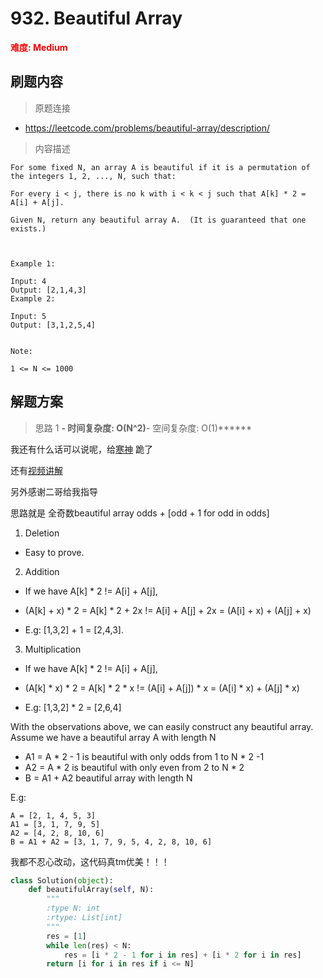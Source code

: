 # 932. Beautiful Array

**<font color=red>难度: Medium</font>**

## 刷题内容

> 原题连接

* https://leetcode.com/problems/beautiful-array/description/

> 内容描述

```
For some fixed N, an array A is beautiful if it is a permutation of the integers 1, 2, ..., N, such that:

For every i < j, there is no k with i < k < j such that A[k] * 2 = A[i] + A[j].

Given N, return any beautiful array A.  (It is guaranteed that one exists.)

 

Example 1:

Input: 4
Output: [2,1,4,3]
Example 2:

Input: 5
Output: [3,1,2,5,4]
 

Note:

1 <= N <= 1000
```

## 解题方案

> 思路 1
******- 时间复杂度: O(N^2)******- 空间复杂度: O(1)******



我还有什么话可以说呢，给[寒神](https://leetcode.com/problems/beautiful-array/discuss/186679/C++JavaPython-Odd-+-Even-Pattern-O(N))
跪了

还有[视频讲解](https://www.youtube.com/watch?v=9L6bPGDfyqo)

另外感谢二哥给我指导

思路就是 全奇数beautiful array odds + [odd + 1 for odd in odds]

1. Deletion
- Easy to prove.

2. Addition
- If we have A[k] * 2 != A[i] + A[j],
- (A[k] + x) * 2 = A[k] * 2 + 2x != A[i] + A[j] + 2x = (A[i] + x) + (A[j] + x)

- E.g: [1,3,2] + 1 = [2,4,3].

3. Multiplication
- If we have A[k] * 2 != A[i] + A[j],
- (A[k] * x) * 2 = A[k] * 2 * x != (A[i] + A[j]) * x = (A[i] * x) + (A[j] * x)

- E.g: [1,3,2] * 2 = [2,6,4]


With the observations above, we can easily construct any beautiful array.
Assume we have a beautiful array A with length N

- A1 = A * 2 - 1 is beautiful with only odds from 1 to N * 2 -1
- A2 = A * 2 is beautiful with only even from 2 to N * 2
- B = A1 + A2 beautiful array with length N

E.g:
```
A = [2, 1, 4, 5, 3]
A1 = [3, 1, 7, 9, 5]
A2 = [4, 2, 8, 10, 6]
B = A1 + A2 = [3, 1, 7, 9, 5, 4, 2, 8, 10, 6]
```

我都不忍心改动，这代码真tm优美！！！

```python
class Solution(object):
    def beautifulArray(self, N):
        """
        :type N: int
        :rtype: List[int]
        """
        res = [1]
        while len(res) < N:
            res = [i * 2 - 1 for i in res] + [i * 2 for i in res]
        return [i for i in res if i <= N]
```
































